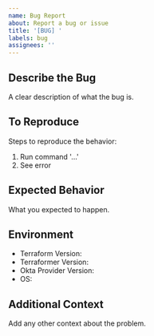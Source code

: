 ```yaml
---
name: Bug Report
about: Report a bug or issue
title: '[BUG] '
labels: bug
assignees: ''
---
```


## Describe the Bug
A clear description of what the bug is.

## To Reproduce
Steps to reproduce the behavior:
1. Run command '...'
2. See error

## Expected Behavior
What you expected to happen.

## Environment
- Terraform Version:
- Terraformer Version:
- Okta Provider Version:
- OS:

## Additional Context
Add any other context about the problem.
